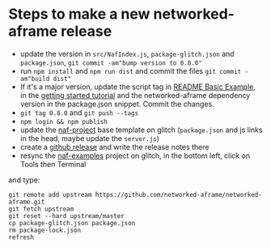 # Steps to make a new networked-aframe release

- update the version in `src/NafIndex.js`, `package-glitch.json` and `package.json`, `git commit -am"bump version to 0.8.0"`
- run `npm install` and `npm run dist` and commit the files `git commit -am"build dist"`
- If it's a major version, update the script tag in [README Basic Example](https://github.com/networked-aframe/networked-aframe#basic-example), in the [getting started tutorial](docs/getting-started-local.md) and the networked-aframe dependency version in the package.json snippet. Commit the changes.
- `git tag 0.8.0` and `git push --tags`
- `npm login && npm publish`
- update the [naf-project](https://glitch.com/edit/#!/naf-project) base template on glitch (`package.json` and js links in the head, maybe update the `server.js`)
- create a [github release](https://github.com/networked-aframe/networked-aframe/releases) and write the release notes there
- resync the [naf-examples](https://glitch.com/edit/#!/naf-examples) project on glitch, in the bottom left, click on Tools then Terminal

and type:

    git remote add upstream https://github.com/networked-aframe/networked-aframe.git
    git fetch upstream
    git reset --hard upstream/master
    cp package-glitch.json package.json
    rm package-lock.json
    refresh
